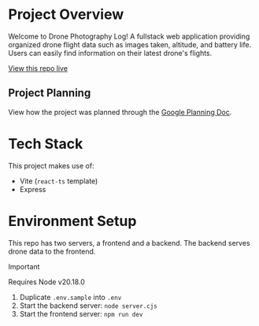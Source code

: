 # Project Overview

Welcome to Drone Photography Log! A fullstack web application providing organized drone flight data such as images taken, altitude, and battery life. Users can easily find information on their latest drone's flights. 

[View this repo live](https://drone-photography-log-frontend.onrender.com/)

## Project Planning

View how the project was planned through the [Google Planning Doc](https://docs.google.com/document/d/1z8WfwRlrczTnvaDykFaJUrmUjvzvVBWktauOba8u2zc/edit?usp=sharing).

# Tech Stack

This project makes use of:

- Vite (`react-ts` template)
- Express

# Environment Setup

This repo has two servers, a frontend and a backend. The backend serves drone data to the frontend.

> [!IMPORTANT]
> Requires Node v20.18.0

1. Duplicate `.env.sample` into `.env`
2. Start the backend server: `node server.cjs`
3. Start the frontend server: `npm run dev`
